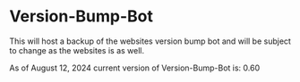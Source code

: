 # Version-Bump-Bot
This will host a backup of the websites version bump bot and will be subject to change as the websites is as well.

As of August 12, 2024 current version of Version-Bump-Bot is: 0.60